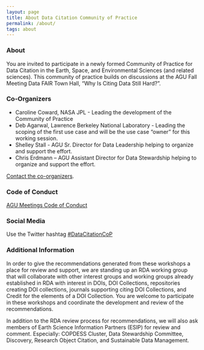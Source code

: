 ```yaml
---
layout: page
title: About Data Citation Community of Practice
permalink: /about/
tags: about
---
```



### About

You are invited to participate in a newly formed Community of Practice for Data Citation in the Earth, Space, and Environmental Sciences (and related sciences).  This community of practice builds on discussions at the AGU Fall Meeting Data FAIR Town Hall, “Why Is Citing Data Still Hard?”.

### Co-Organizers

* Caroline Coward, NASA JPL - Leading the development of the Community of Practice
* Deb Agarwal, Lawrence Berkeley National Laboratory - Leading the scoping of the first use case and will be the use case “owner” for this working session.
* Shelley Stall - AGU Sr. Director for Data Leadership helping to organize and support the effort.
* Chris Erdmann – AGU Assistant Director for Data Stewardship helping to organize and support the effort. 

<a href="mailto:sstall@agu.org, cerdmann@agu.org, caroline.m.coward@jpl.nasa.gov, daagarwal@lbl.gov">Contact the co-organizers</a>.

### Code of Conduct

[AGU Meetings Code of Conduct](https://www.agu.org/Plan-for-a-Meeting/AGUMeetings/Meetings-Resources/Meetings-code-of-conduct)

### Social Media

Use the Twitter hashtag [#DataCitationCoP](https://twitter.com/search?q=%23DataCitationCoP)

### Additional Information

In order to give the recommendations generated from these workshops a place for review and support, we are standing up an RDA working group that will collaborate with other interest groups and working groups already established in RDA with interest in DOIs, DOI Collections, repositories creating DOI collections, journals supporting citing DOI Collections, and Credit for the elements of a DOI Collection. You are welcome to participate in these workshops and coordinate the development and review of the recommendations. 
 
In addition to the RDA review process for recommendations, we will also ask members of Earth Science Information Partners (ESIP) for review and comment.  Especially: COPDESS Cluster, Data Stewardship Committee, Discovery,  Research Object Citation, and Sustainable Data Management.
